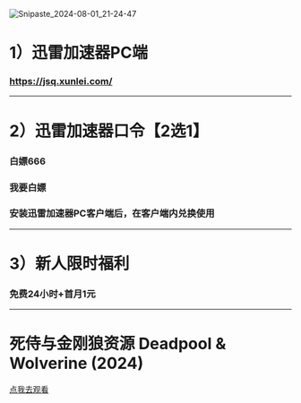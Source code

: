 
![Snipaste_2024-08-01_21-24-47](https://github.com/user-attachments/assets/ac271376-2948-4357-969e-e9961a9896fa)

# 1）迅雷加速器PC端

### https://jsq.xunlei.com/

---

# 2）迅雷加速器口令【2选1】

### 白嫖666

### 我要白嫖

### 安装迅雷加速器PC客户端后，在客户端内兑换使用

---

# 3）新人限时福利

### 免费24小时+首月1元

---

# 死侍与金刚狼资源 Deadpool & Wolverine (2024)

[点我去观看](https://pan.quark.cn/s/04cb97e4a14e)

